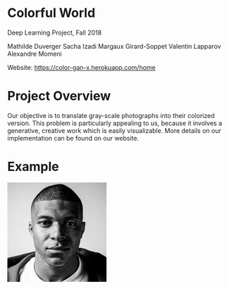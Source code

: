 # Colorful World

Deep Learning Project, Fall 2018

Mathilde Duverger 
Sacha Izadi 
Margaux Girard-Soppet
Valentin Lapparov
Alexandre Momeni

Website: https://color-gan-x.herokuapp.com/home

# Project Overview

Our objective is to translate gray-scale photographs into their colorized version. This problem is particularly appealing to us, because it involves a generative, creative work which is easily visualizable. More details on our implementation can be found on our website. 

# Example

![prediction](prediction_data/Mbappe_TIME.jpg)
